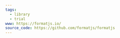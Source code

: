 ```yaml
---
tags:
  - library
  - trial
www: https://formatjs.io/
source_code: https://github.com/formatjs/formatjs
---
```

